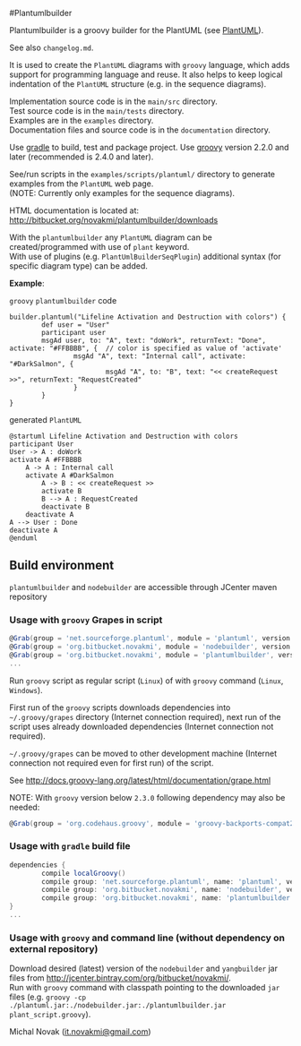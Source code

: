 #Plantumlbuilder

Plantumlbuilder is a groovy builder for the PlantUML (see [PlantUML][plantuml_id]).

See also `changelog.md`.

It is used to create the `PlantUML` diagrams with `groovy` language, which adds  
support for programming language and reuse. It also helps to keep logical indentation 
of the `PlantUML` structure (e.g. in the sequence diagrams). 

Implementation source code is in the `main/src` directory.  
Test source code is in  the `main/tests` directory.  
Examples are in the `examples` directory.  
Documentation files and source code is in the  `documentation` directory.  

Use [gradle][gradle_id] to build, test and package project.
Use [groovy][groovy_id] version 2.2.0 and later (recommended is 2.4.0 and later).

See/run scripts in the `examples/scripts/plantuml/` directory to generate examples from the `PlantUML` web page.   
(NOTE: Currently only examples for the sequence diagrams).

HTML documentation is located at:    
http://bitbucket.org/novakmi/plantumlbuilder/downloads

With the `plantumlbuilder` any `PlantUML` diagram can be created/programmed with use of `plant` keyword.  
With use of plugins (e.g. `PlantUmlBuilderSeqPlugin`) additional syntax (for specific diagram type) can be added.  

**Example**:

`groovy` `plantumlbuilder` code

    builder.plantuml("Lifeline Activation and Destruction with colors") {
            def user = "User"
            participant user
            msgAd user, to: "A", text: "doWork", returnText: "Done", activate: "#FFBBBB", {  // color is specified as value of 'activate'
                    msgAd "A", text: "Internal call", activate: "#DarkSalmon", {
                            msgAd "A", to: "B", text: "<< createRequest >>", returnText: "RequestCreated"
                    }
            }
    }

generated `PlantUML` 

    @startuml Lifeline Activation and Destruction with colors
    participant User
    User -> A : doWork
    activate A #FFBBBB
        A -> A : Internal call
        activate A #DarkSalmon
            A -> B : << createRequest >>
            activate B
            B --> A : RequestCreated
            deactivate B
        deactivate A
    A --> User : Done
    deactivate A
    @enduml


## Build environment

`plantumlbuilder` and `nodebuilder` are accessible through JCenter maven repository

### Usage with `groovy` Grapes in script

```groovy
@Grab(group = 'net.sourceforge.plantuml', module = 'plantuml', version = '8052')  //for newer versions, update numbers
@Grab(group = 'org.bitbucket.novakmi', module = 'nodebuilder', version = '1.0.0')
@Grab(group = 'org.bitbucket.novakmi', module = 'plantumlbuilder', version = '1.0.0')
...
```
Run `groovy` script as regular script (`Linux`) of with `groovy` command (`Linux`, `Windows`).

First run of the `groovy` scripts downloads dependencies into `~/.groovy/grapes` directory (Internet connection required),
next run of the script uses already downloaded dependencies (Internet connection not required).

`~/.groovy/grapes` can be moved to other development machine (Internet connection not required even for first run) of the script.

See  http://docs.groovy-lang.org/latest/html/documentation/grape.html

NOTE: With `groovy` version below `2.3.0` following dependency may also be needed:
```groovy
@Grab(group = 'org.codehaus.groovy', module = 'groovy-backports-compat23', version = '2.4.7')
```

### Usage with `gradle` build file

```groovy
dependencies {
        compile localGroovy()
        compile group: 'net.sourceforge.plantuml', name: 'plantuml', version: '8052'
        compile group: 'org.bitbucket.novakmi', name: 'nodebuilder', version: '1.0.0'
        compile group: 'org.bitbucket.novakmi', name: 'plantumlbuilder', version: '1.1.0'
}
...
```

### Usage with `groovy` and command line (without dependency on external repository)

Download desired (latest) version of the `nodebuilder` and `yangbuilder` jar files from  http://jcenter.bintray.com/org/bitbucket/novakmi/.  
Run with `groovy` command with classpath pointing to the downloaded `jar` files 
(e.g. `groovy -cp ./plantuml.jar:./nodebuilder.jar:./plantumlbuilder.jar plant_script.groovy`). 

[gradle_id]: http://www.gradle.org/  "Gradle"
[groovy_id]: http://groovy-lang.org/ "Groovy"


Michal Novak (<it.novakmi@gmail.com>)

[gradle_id]: http://www.gradle.org/  "Gradle"
[groovy_id]: http://www.groovy-lang.org/ "Groovy"
[plantuml_id]: http://plantuml.sourceforge.net/  "PlantUML"
